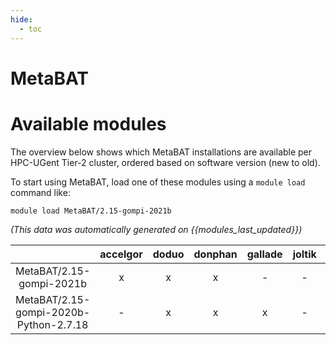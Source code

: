 ```yaml
---
hide:
  - toc
---
```


MetaBAT
=======

# Available modules


The overview below shows which MetaBAT installations are available per HPC-UGent Tier-2 cluster, ordered based on software version (new to old).

To start using MetaBAT, load one of these modules using a `module load` command like:

```shell
module load MetaBAT/2.15-gompi-2021b
```

*(This data was automatically generated on {{modules_last_updated}})*  

| |accelgor|doduo|donphan|gallade|joltik|shinx|skitty|
| :---: | :---: | :---: | :---: | :---: | :---: | :---: | :---: |
|MetaBAT/2.15-gompi-2021b|x|x|x|-|-|-|-|
|MetaBAT/2.15-gompi-2020b-Python-2.7.18|-|x|x|x|-|-|-|
